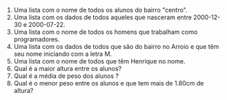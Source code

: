 1) Uma lista com o nome de todos os alunos do bairro "centro".
2) Uma lista com os dados de todos aqueles que nasceram entre 2000-12-30 e 2000-07-22.
3) Uma lista com o nome de todos os homens que trabalham como programadores.
4) Uma lista com os dados de todos que são do bairro no Arroio e que têm seu nome iniciando com a letra M.
5) Uma lista com o nome de todos que têm Henrique no nome.
6) Qual é a maior altura entre os alunos?
7) Qual é a média de peso dos alunos ?
8) Qual é o menor peso entre os alunos e que tem mais de 1.80cm de altura?
